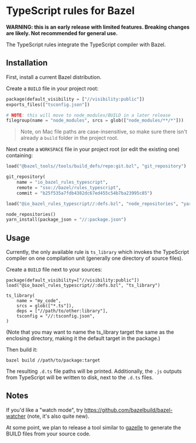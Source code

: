 # TypeScript rules for Bazel

**WARNING: this is an early release with limited features. Breaking changes are likely. Not recommended for general use.**

The TypeScript rules integrate the TypeScript compiler with Bazel.

## Installation

First, install a current Bazel distribution.

Create a `BUILD` file in your project root:

```python
package(default_visibility = ["//visibility:public"])
exports_files(["tsconfig.json"])

# NOTE: this will move to node_modules/BUILD in a later release
filegroup(name = "node_modules", srcs = glob(["node_modules/**/*"]))
```

> Note, on Mac file paths are case-insensitive, so make sure there isn't already
a `build` folder in the project root.

Next create a `WORKSPACE` file in your project root (or edit the existing one)
containing:

```python
load("@bazel_tools//tools/build_defs/repo:git.bzl", "git_repository")

git_repository(
    name = "io_bazel_rules_typescript",
    remote = "sso://bazel/rules_typescript",
    commit = "b25f535a7fdb4382dc67ed455c54b7ba23995c85")

load("@io_bazel_rules_typescript//:defs.bzl", "node_repositories", "yarn_install")

node_repositories()
yarn_install(package_json = "//:package.json")

```

## Usage

Currently, the only available rule is `ts_library` which invokes the TypeScript
compiler on one compilation unit (generally one directory of source files).

Create a `BUILD` file next to your sources:

```
package(default_visibility=["//visibility:public"])
load("@io_bazel_rules_typescript//:defs.bzl", "ts_library")

ts_library(
    name = "my_code",
    srcs = glob(["*.ts"]),
    deps = ["//path/to/other:library"],
    tsconfig = "//:tsconfig.json",
)
```

(Note that you may want to name the ts_library target the same as the enclosing
directory, making it the default target in the package.)

Then build it:

`bazel build //path/to/package:target`

The resulting `.d.ts` file paths will be printed. Additionally, the `.js`
outputs from TypeScript will be written to disk, next to the `.d.ts` files.

## Notes

If you'd like a "watch mode", try https://github.com/bazelbuild/bazel-watcher
(note, it's also quite new).

At some point, we plan to release a tool similar to [gazelle] to generate the
BUILD files from your source code.

[gazelle]: https://github.com/bazelbuild/rules_go/tree/master/go/tools/gazelle
